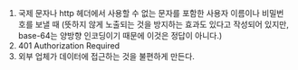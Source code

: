 1. 국제 문자나 http 헤더에서 사용할 수 없는 문자를 포함한 사용자 이름이나 비밀번호를 보낼 때 (뜻하지 않게 노출되는 것을 방지하는 효과도 있다고 작성되어 있지만, base-64는 양방향 인코딩이기 때문에 이것은 정답이 아니다.)
2. 401 Authorization Required
3. 외부 업체가 데이터에 접근하는 것을 불편하게 만든다. 